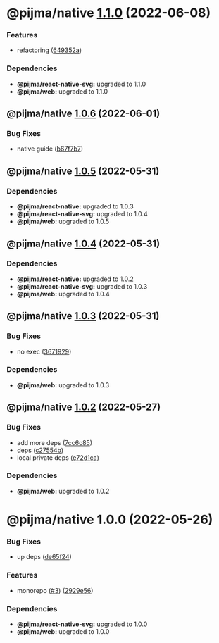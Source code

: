 # @pijma/native [1.1.0](https://github.com/qiwi/pijma-native/compare/@pijma/native@1.0.6...@pijma/native@1.1.0) (2022-06-08)


### Features

* refactoring ([649352a](https://github.com/qiwi/pijma-native/commit/649352a76422457b95a215df33d72e2ff9134b1a))





### Dependencies

* **@pijma/react-native-svg:** upgraded to 1.1.0
* **@pijma/web:** upgraded to 1.1.0

## @pijma/native [1.0.6](https://github.com/qiwi/pijma-native/compare/@pijma/native@1.0.5...@pijma/native@1.0.6) (2022-06-01)


### Bug Fixes

* native guide ([b67f7b7](https://github.com/qiwi/pijma-native/commit/b67f7b74f2007c12c0f886d85d279beffd82cb36))

## @pijma/native [1.0.5](https://github.com/qiwi/pijma-native/compare/@pijma/native@1.0.4...@pijma/native@1.0.5) (2022-05-31)





### Dependencies

* **@pijma/react-native:** upgraded to 1.0.3
* **@pijma/react-native-svg:** upgraded to 1.0.4
* **@pijma/web:** upgraded to 1.0.5

## @pijma/native [1.0.4](https://github.com/qiwi/pijma-native/compare/@pijma/native@1.0.3...@pijma/native@1.0.4) (2022-05-31)





### Dependencies

* **@pijma/react-native:** upgraded to 1.0.2
* **@pijma/react-native-svg:** upgraded to 1.0.3
* **@pijma/web:** upgraded to 1.0.4

## @pijma/native [1.0.3](https://github.com/qiwi/pijma-native/compare/@pijma/native@1.0.2...@pijma/native@1.0.3) (2022-05-31)


### Bug Fixes

* no exec ([3671929](https://github.com/qiwi/pijma-native/commit/36719296f34832466e4aea719fb948592fabab48))





### Dependencies

* **@pijma/web:** upgraded to 1.0.3

## @pijma/native [1.0.2](https://github.com/qiwi/pijma-native/compare/@pijma/native@1.0.1...@pijma/native@1.0.2) (2022-05-27)


### Bug Fixes

* add more deps ([7cc6c85](https://github.com/qiwi/pijma-native/commit/7cc6c85c6e023b4822a72c7c942484bb420cb4f7))
* deps ([c27554b](https://github.com/qiwi/pijma-native/commit/c27554b0a49feea0953fac6970c907d2992fee32))
* local private deps ([e72d1ca](https://github.com/qiwi/pijma-native/commit/e72d1ca1debe2bc8cf19ae7114986de249dae28f))





### Dependencies

* **@pijma/web:** upgraded to 1.0.2

# @pijma/native 1.0.0 (2022-05-26)


### Bug Fixes

* up deps ([de65f24](https://github.com/qiwi/pijma-native/commit/de65f245cbd084ae6da6b99787859d3ba929c94b))


### Features

* monorepo ([#3](https://github.com/qiwi/pijma-native/issues/3)) ([2929e56](https://github.com/qiwi/pijma-native/commit/2929e569ab3c275b3d43e79b71c1f76311d06615))





### Dependencies

* **@pijma/react-native-svg:** upgraded to 1.0.0
* **@pijma/web:** upgraded to 1.0.0
